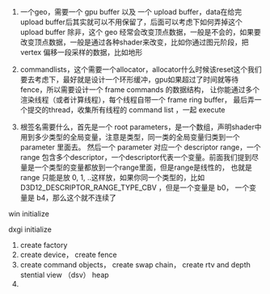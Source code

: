 1. 一个geo，需要一个 gpu buffer 以及 一个 upload buffer，data在给完upload buffer后其实就可以不用保留了，后面可以考虑下如何弄掉这个 upload buffer
除非，这个 geo 经常会改变顶点数据，一般是不会的，如果要改变顶点数据，一般是通过各种shader来改变，比如你通过图元阶段，把 vertex 偏移一段采样的数据，比如地形

2. commandlists，这个需要一个allocator，allocator什么时候该reset这个我们要去考虑下，最好就是设计一个环形缓冲，gpu如果超过了时间就等待fence，所以需要设计一个 frame commands 的数据结构，
让你能通过多个渲染线程（或者计算线程），每个线程自带一个 frame ring buffer，
最后弄一个提交的thread，收集所有线程的 command list ，一起 execute


3. 根签名需要什么，首先是一个 root parameters，是一个数组，声明shader中用到多少类型的全局变量，注意是类型，同一类的全局变量归类到一个 parameter 里面去。
然后一个 parameter 对应一个 descriptor range，一个range 包含多个descriptor，一个descriptor代表一个变量。前面我们提到尽量是一个类型的变量都放到一个range里面，但是range是线性的，
也就是 range 只能是放 0, 1, ..这样放，如果你同一个类型的，比如 D3D12_DESCRIPTOR_RANGE_TYPE_CBV ，但是一个变量是 b0， 一个变量是 b4，那么这个就不连续了



win initialize


dxgi initialize
1. create factory
2. create device， create fence
3. create command objects， create swap chain， create rtv and depth stential view （dsv） heap
4. 
